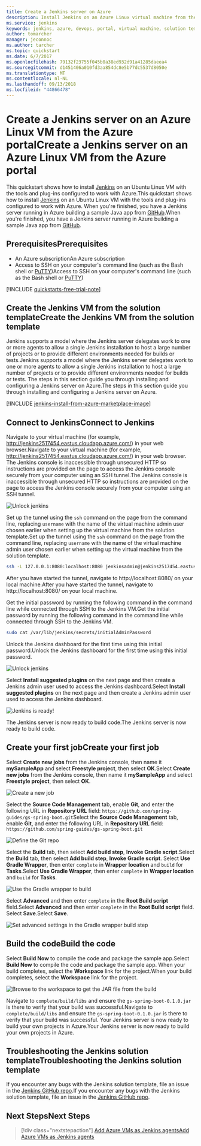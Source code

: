 ```yaml
---
title: Create a Jenkins server on Azure
description: Install Jenkins on an Azure Linux virtual machine from the Jenkins solution template and build a sample Java application.
ms.service: jenkins
keywords: jenkins, azure, devops, portal, virtual machine, solution template
author: tomarcher
manager: jeconnoc
ms.author: tarcher
ms.topic: quickstart
ms.date: 6/7/2017
ms.openlocfilehash: 79132f23755f045b0a38ed932d91a41285daeea4
ms.sourcegitcommit: d1451406a010fd3aa854dc8e5b77dc5537d8050e
ms.translationtype: MT
ms.contentlocale: nl-NL
ms.lasthandoff: 09/13/2018
ms.locfileid: "44866478"
---
```

# <a name="create-a-jenkins-server-on-an-azure-linux-vm-from-the-azure-portal"></a><span data-ttu-id="8cc3b-104">Create a Jenkins server on an Azure Linux VM from the Azure portal</span><span class="sxs-lookup"><span data-stu-id="8cc3b-104">Create a Jenkins server on an Azure Linux VM from the Azure portal</span></span>

<span data-ttu-id="8cc3b-105">This quickstart shows how to install [Jenkins](https://jenkins.io) on an Ubuntu Linux VM with the tools and plug-ins configured to work with Azure.</span><span class="sxs-lookup"><span data-stu-id="8cc3b-105">This quickstart shows how to install [Jenkins](https://jenkins.io) on an Ubuntu Linux VM with the tools and plug-ins configured to work with Azure.</span></span> <span data-ttu-id="8cc3b-106">When you're finished, you have a Jenkins server running in Azure building a sample Java app from [GitHub](https://github.com).</span><span class="sxs-lookup"><span data-stu-id="8cc3b-106">When you're finished, you have a Jenkins server running in Azure building a sample Java app from [GitHub](https://github.com).</span></span>

## <a name="prerequisites"></a><span data-ttu-id="8cc3b-107">Prerequisites</span><span class="sxs-lookup"><span data-stu-id="8cc3b-107">Prerequisites</span></span>

* <span data-ttu-id="8cc3b-108">An Azure subscription</span><span class="sxs-lookup"><span data-stu-id="8cc3b-108">An Azure subscription</span></span>
* <span data-ttu-id="8cc3b-109">Access to SSH on your computer's command line (such as the Bash shell or [PuTTY](http://www.putty.org/))</span><span class="sxs-lookup"><span data-stu-id="8cc3b-109">Access to SSH on your computer's command line (such as the Bash shell or [PuTTY](http://www.putty.org/))</span></span>

[!INCLUDE [quickstarts-free-trial-note](../../includes/quickstarts-free-trial-note.md)]

## <a name="create-the-jenkins-vm-from-the-solution-template"></a><span data-ttu-id="8cc3b-110">Create the Jenkins VM from the solution template</span><span class="sxs-lookup"><span data-stu-id="8cc3b-110">Create the Jenkins VM from the solution template</span></span>
<span data-ttu-id="8cc3b-111">Jenkins supports a model where the Jenkins server delegates work to one or more agents to allow a single Jenkins installation to host a large number of projects or to provide different environments needed for builds or tests.</span><span class="sxs-lookup"><span data-stu-id="8cc3b-111">Jenkins supports a model where the Jenkins server delegates work to one or more agents to allow a single Jenkins installation to host a large number of projects or to provide different environments needed for builds or tests.</span></span> <span data-ttu-id="8cc3b-112">The steps in this section guide you through installing and configuring a Jenkins server on Azure.</span><span class="sxs-lookup"><span data-stu-id="8cc3b-112">The steps in this section guide you through installing and configuring a Jenkins server on Azure.</span></span>

[!INCLUDE [jenkins-install-from-azure-marketplace-image](../../includes/jenkins-install-from-azure-marketplace-image.md)]

## <a name="connect-to-jenkins"></a><span data-ttu-id="8cc3b-113">Connect to Jenkins</span><span class="sxs-lookup"><span data-stu-id="8cc3b-113">Connect to Jenkins</span></span>

<span data-ttu-id="8cc3b-114">Navigate to your virtual machine (for example, http://jenkins2517454.eastus.cloudapp.azure.com/) in  your web browser.</span><span class="sxs-lookup"><span data-stu-id="8cc3b-114">Navigate to your virtual machine (for example, http://jenkins2517454.eastus.cloudapp.azure.com/) in  your web browser.</span></span> <span data-ttu-id="8cc3b-115">The Jenkins console is inaccessible through unsecured HTTP so instructions are provided on the page to access the Jenkins console securely from your computer using an SSH tunnel.</span><span class="sxs-lookup"><span data-stu-id="8cc3b-115">The Jenkins console is inaccessible through unsecured HTTP so instructions are provided on the page to access the Jenkins console securely from your computer using an SSH tunnel.</span></span>

![Unlock jenkins](./media/install-jenkins-solution-template/jenkins-ssh-instructions.png)

<span data-ttu-id="8cc3b-117">Set up the tunnel using the `ssh` command on the page from the command line, replacing `username` with the name of the virtual machine admin user chosen earlier when setting up the virtual machine from the solution template.</span><span class="sxs-lookup"><span data-stu-id="8cc3b-117">Set up the tunnel using the `ssh` command on the page from the command line, replacing `username` with the name of the virtual machine admin user chosen earlier when setting up the virtual machine from the solution template.</span></span>

```bash
ssh -L 127.0.0.1:8080:localhost:8080 jenkinsadmin@jenkins2517454.eastus.cloudapp.azure.com
```

<span data-ttu-id="8cc3b-118">After you have started the tunnel, navigate to http://localhost:8080/ on your local machine.</span><span class="sxs-lookup"><span data-stu-id="8cc3b-118">After you have started the tunnel, navigate to http://localhost:8080/ on your local machine.</span></span> 

<span data-ttu-id="8cc3b-119">Get the initial password by running the following command in the command line while connected through SSH to the Jenkins VM.</span><span class="sxs-lookup"><span data-stu-id="8cc3b-119">Get the initial password by running the following command in the command line while connected through SSH to the Jenkins VM.</span></span>

```bash
sudo cat /var/lib/jenkins/secrets/initialAdminPassword
```

<span data-ttu-id="8cc3b-120">Unlock the Jenkins dashboard for the first time using this initial password.</span><span class="sxs-lookup"><span data-stu-id="8cc3b-120">Unlock the Jenkins dashboard for the first time using this initial password.</span></span>

![Unlock jenkins](./media/install-jenkins-solution-template/jenkins-unlock.png)

<span data-ttu-id="8cc3b-122">Select **Install suggested plugins** on the next page and then create a Jenkins admin user used to access the Jenkins dashboard.</span><span class="sxs-lookup"><span data-stu-id="8cc3b-122">Select **Install suggested plugins** on the next page and then create a Jenkins admin user used to access the Jenkins dashboard.</span></span>

![Jenkins is ready!](./media/install-jenkins-solution-template/jenkins-welcome.png)

<span data-ttu-id="8cc3b-124">The Jenkins server is now ready to build code.</span><span class="sxs-lookup"><span data-stu-id="8cc3b-124">The Jenkins server is now ready to build code.</span></span>

## <a name="create-your-first-job"></a><span data-ttu-id="8cc3b-125">Create your first job</span><span class="sxs-lookup"><span data-stu-id="8cc3b-125">Create your first job</span></span>

<span data-ttu-id="8cc3b-126">Select **Create new jobs** from the Jenkins console, then name it **mySampleApp** and select **Freestyle project**, then select **OK**.</span><span class="sxs-lookup"><span data-stu-id="8cc3b-126">Select **Create new jobs** from the Jenkins console, then name it **mySampleApp** and select **Freestyle project**, then select **OK**.</span></span>

![Create a new job](./media/install-jenkins-solution-template/jenkins-new-job.png) 

<span data-ttu-id="8cc3b-128">Select the **Source Code Management** tab, enable **Git**, and enter the following URL in **Repository URL**  field: `https://github.com/spring-guides/gs-spring-boot.git`</span><span class="sxs-lookup"><span data-stu-id="8cc3b-128">Select the **Source Code Management** tab, enable **Git**, and enter the following URL in **Repository URL**  field: `https://github.com/spring-guides/gs-spring-boot.git`</span></span>

![Define the Git repo](./media/install-jenkins-solution-template/jenkins-job-git-configuration.png) 

<span data-ttu-id="8cc3b-130">Select the **Build** tab, then select **Add build step**, **Invoke Gradle script**.</span><span class="sxs-lookup"><span data-stu-id="8cc3b-130">Select the **Build** tab, then select **Add build step**, **Invoke Gradle script**.</span></span> <span data-ttu-id="8cc3b-131">Select **Use Gradle Wrapper**, then enter `complete` in **Wrapper location** and `build` for **Tasks**.</span><span class="sxs-lookup"><span data-stu-id="8cc3b-131">Select **Use Gradle Wrapper**, then enter `complete` in **Wrapper location** and `build` for **Tasks**.</span></span>

![Use the Gradle wrapper to build](./media/install-jenkins-solution-template/jenkins-job-gradle-config.png) 

<span data-ttu-id="8cc3b-133">Select **Advanced** and then enter `complete` in the **Root Build script** field.</span><span class="sxs-lookup"><span data-stu-id="8cc3b-133">Select **Advanced** and then enter `complete` in the **Root Build script** field.</span></span> <span data-ttu-id="8cc3b-134">Select **Save**.</span><span class="sxs-lookup"><span data-stu-id="8cc3b-134">Select **Save**.</span></span>

![Set advanced settings in the Gradle wrapper build step](./media/install-jenkins-solution-template/jenkins-job-gradle-advances.png) 

## <a name="build-the-code"></a><span data-ttu-id="8cc3b-136">Build the code</span><span class="sxs-lookup"><span data-stu-id="8cc3b-136">Build the code</span></span>

<span data-ttu-id="8cc3b-137">Select **Build Now** to compile the code and package the sample app.</span><span class="sxs-lookup"><span data-stu-id="8cc3b-137">Select **Build Now** to compile the code and package the sample app.</span></span> <span data-ttu-id="8cc3b-138">When your build completes, select the **Workspace** link for the project.</span><span class="sxs-lookup"><span data-stu-id="8cc3b-138">When your build completes, select the **Workspace** link for the project.</span></span>

![Browse to the workspace to get the JAR file from the build](./media/install-jenkins-solution-template/jenkins-access-workspace.png) 

<span data-ttu-id="8cc3b-140">Navigate to `complete/build/libs` and ensure the `gs-spring-boot-0.1.0.jar` is there to verify that your build was successful.</span><span class="sxs-lookup"><span data-stu-id="8cc3b-140">Navigate to `complete/build/libs` and ensure the `gs-spring-boot-0.1.0.jar` is there to verify that your build was successful.</span></span> <span data-ttu-id="8cc3b-141">Your Jenkins server is now ready to build your own projects in Azure.</span><span class="sxs-lookup"><span data-stu-id="8cc3b-141">Your Jenkins server is now ready to build your own projects in Azure.</span></span>

## <a name="troubleshooting-the-jenkins-solution-template"></a><span data-ttu-id="8cc3b-142">Troubleshooting the Jenkins solution template</span><span class="sxs-lookup"><span data-stu-id="8cc3b-142">Troubleshooting the Jenkins solution template</span></span>

<span data-ttu-id="8cc3b-143">If you encounter any bugs with the Jenkins solution template, file an issue in the [Jenkins GitHub repo](https://github.com/azure/jenkins/issues).</span><span class="sxs-lookup"><span data-stu-id="8cc3b-143">If you encounter any bugs with the Jenkins solution template, file an issue in the [Jenkins GitHub repo](https://github.com/azure/jenkins/issues).</span></span>

## <a name="next-steps"></a><span data-ttu-id="8cc3b-144">Next Steps</span><span class="sxs-lookup"><span data-stu-id="8cc3b-144">Next Steps</span></span>

> [!div class="nextstepaction"]
> [<span data-ttu-id="8cc3b-145">Add Azure VMs as Jenkins agents</span><span class="sxs-lookup"><span data-stu-id="8cc3b-145">Add Azure VMs as Jenkins agents</span></span>](jenkins-azure-vm-agents.md)
